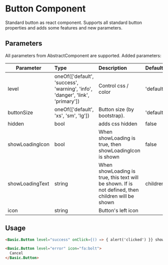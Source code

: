# Button Component

Standard button as react component. Supports all standard button properties and adds some features and new parameters.

## Parameters

All parameters from AbstractComponent are supported. Added parameters:

| Parameter | Type | Description | Default  |
| --- | :--- | :--- | :--- |
| level | oneOf(['default', 'success', 'warning', 'info', 'danger', 'link', 'primary'])  |  Control css / color  |   'default' |
| buttonSize | oneOf(['default', 'xs', 'sm', 'lg']) | Button size (by bootstrap). | 'default' |
| hidden  | bool | adds css hidden | false |
| showLoadingIcon  | bool | When showLoading is true, then showLoadingIcon is shown | false |
| showLoadingText  | string | When showLoading is true, this text will be shown. If is not defined, then children will be shown | children |
| icon  | string | Button's left icon |  ||

## Usage

```html
<Basic.Button level="success" onClick={() => { alert('clicked') }} showLoading={false}>Click me</Basic.Button>
```


```html
<Basic.Button level="error" icon="fa:bolt">
  Cancel
</Basic.Button>
```
